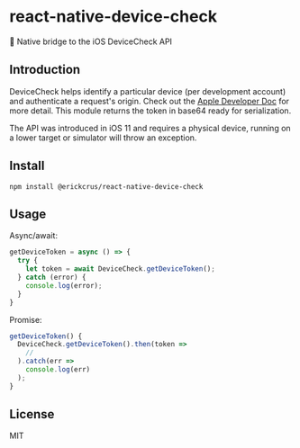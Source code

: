 # react-native-device-check
📱 Native bridge to the iOS DeviceCheck API

## Introduction
DeviceCheck helps identify a particular device (per development account) and authenticate a request's origin. Check out the [Apple Developer Doc](https://developer.apple.com/documentation/devicecheck) for more detail. This module returns the token in base64 ready for serialization.

The API was introduced in iOS 11 and requires a physical device, running on a lower target or simulator will throw an exception.

## Install
```
npm install @erickcrus/react-native-device-check
```

## Usage

Async/await:
```js
getDeviceToken = async () => {
  try {
    let token = await DeviceCheck.getDeviceToken();
  } catch (error) {
    console.log(error);
  }
}
```

Promise:
```js
getDeviceToken() {
  DeviceCheck.getDeviceToken().then(token =>
    //
  ).catch(err =>
    console.log(err)
  );
}
```

## License
MIT
